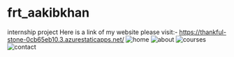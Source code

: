 # frt_aakibkhan
internship project
Here is a link of my website please visit:-
https://thankful-stone-0cb65eb10.3.azurestaticapps.net/
![home](https://github.com/Aakibkhanhcst/frt_aakibkhan/assets/133381125/e2300694-2c07-4f97-8c91-3a134872c615)
![about](https://github.com/Aakibkhanhcst/frt_aakibkhan/assets/133381125/b4a05eee-ccff-46c1-8830-62ba7dda8b2d)
![courses](https://github.com/Aakibkhanhcst/frt_aakibkhan/assets/133381125/f243eca3-e75d-49bf-ade4-92394f25a526)
![contact](https://github.com/Aakibkhanhcst/frt_aakibkhan/assets/133381125/4090376e-1b48-4da2-9240-b62ffd58a246)
